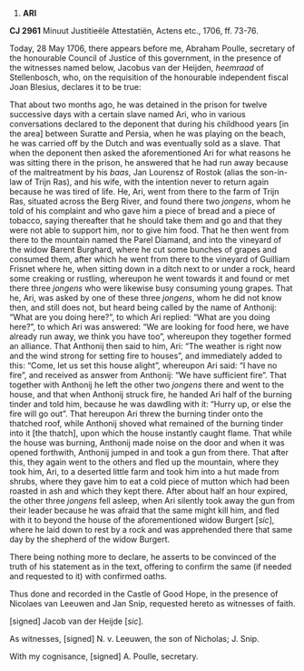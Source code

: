 1.  **ARI**

**CJ 2961** Minuut Justitieële Attestatiën, Actens etc., 1706, ff.
73-76.

Today, 28 May 1706, there appears before me, Abraham Poulle, secretary
of the honourable Council of Justice of this government, in the presence
of the witnesses named below, Jacobus van der Heijden, *heemraad* of
Stellenbosch, who, on the requisition of the honourable independent
fiscal Joan Blesius, declares it to be true:

That about two months ago, he was detained in the prison for twelve
successive days with a certain slave named Ari, who in various
conversations declared to the deponent that during his childhood years
\[in the area\] between Suratte and Persia, when he was playing on the
beach, he was carried off by the Dutch and was eventually sold as a
slave. That when the deponent then asked the aforementioned Ari for what
reasons he was sitting there in the prison, he answered that he had run
away because of the maltreatment by his *baas*, Jan Lourensz of Rostok
(alias the son-in-law of Trijn Ras), and his wife, with the intention
never to return again because he was tired of life. He, Ari, went from
there to the farm of Trijn Ras, situated across the Berg River, and
found there two *jongens*, whom he told of his complaint and who gave
him a piece of bread and a piece of tobacco, saying thereafter that he
should take them and go and that they were not able to support him, nor
to give him food. That he then went from there to the mountain named the
Parel Diamand, and into the vineyard of the widow Barent Burghard, where
he cut some bunches of grapes and consumed them, after which he went
from there to the vineyard of Guilliam Frisnet where he, when sitting
down in a ditch next to or under a rock, heard some creaking or
rustling, whereupon he went towards it and found or met there three
*jongens* who were likewise busy consuming young grapes. That he, Ari,
was asked by one of these three *jongens*, whom he did not know then,
and still does not, but heard being called by the name of Anthonij:
“What are you doing here?”, to which Ari replied: “What are you doing
here?”, to which Ari was answered: “We are looking for food here, we
have already run away, we think you have too”, whereupon they together
formed an alliance. That Anthonij then said to him, Ari: “The weather is
right now and the wind strong for setting fire to houses”, and
immediately added to this: “Come, let us set this house alight”,
whereupon Ari said: “I have no fire”, and received as answer from
Anthonij: “We have sufficient fire”. That together with Anthonij he left
the other two *jongens* there and went to the house, and that when
Anthonij struck fire, he handed Ari half of the burning tinder and told
him, because he was dawdling with it: “Hurry up, or else the fire will
go out”. That hereupon Ari threw the burning tinder onto the thatched
roof, while Anthonij shoved what remained of the burning tinder into it
\[the thatch\], upon which the house instantly caught flame. That while
the house was burning, Anthonij made noise on the door and when it was
opened forthwith, Anthonij jumped in and took a gun from there. That
after this, they again went to the others and fled up the mountain,
where they took him, Ari, to a deserted little farm and took him into a
hut made from shrubs, where they gave him to eat a cold piece of mutton
which had been roasted in ash and which they kept there. After about
half an hour expired, the other three *jongens* fell asleep, when Ari
silently took away the gun from their leader because he was afraid that
the same might kill him, and fled with it to beyond the house of the
aforementioned widow Burgert \[*sic*\], where he laid down to rest by a
rock and was apprehended there that same day by the shepherd of the
widow Burgert.

There being nothing more to declare, he asserts to be convinced of the
truth of his statement as in the text, offering to confirm the same (if
needed and requested to it) with confirmed oaths.

Thus done and recorded in the Castle of Good Hope, in the presence of
Nicolaes van Leeuwen and Jan Snip, requested hereto as witnesses of
faith.

\[signed\] Jacob van der Heijde \[*sic*\].

As witnesses, \[signed\] N. v. Leeuwen, the son of Nicholas; J. Snip.

With my cognisance, \[signed\] A. Poulle, secretary.
